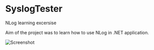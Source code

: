 # SyslogTester
NLog learning excersise

Aim of the project was to learn how to use NLog in .NET application.

![Screenshot](http://parsiuk.net/SyslogTester_screenshot.PNG "SyslogTester screenshot")

